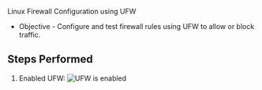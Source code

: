 Linux Firewall Configuration using UFW

- Objective
      - Configure and test firewall rules using UFW to allow or block traffic.

## Steps Performed

1. Enabled UFW:
  ![UFW is enabled](https://github.com/user-attachments/assets/506779f0-74ba-4344-9dbe-4f8510c7717e)
